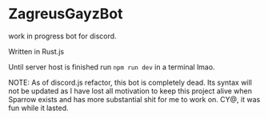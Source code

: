 # ZagreusGayzBot
work in progress bot for discord.

Written in Rust.js

Until server host is finished run `npm run dev` in a terminal lmao.

NOTE: As of discord.js refactor, this bot is completely dead. Its syntax will not be updated as I have lost all motivation to keep this project alive when Sparrow exists and has more substantial shit for me to work on. CY@, it was fun while it lasted.
